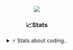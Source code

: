 <div align="center">
  
<p align="center">
  <img src="https://lanyard.cnrad.dev/api/1018290650602553364" />
</p>

### 📈Stats
<details>
    <summary> ⚡ Stats about coding.. </> </summary>
    <br/>

<!--START_SECTION:waka-->
![Code Time](http://img.shields.io/badge/Code%20Time-105%20hrs%2052%20mins-blue)

![Profile Views](http://img.shields.io/badge/Profile%20Views-14-blue)

**🐱 My GitHub Data** 

> 📦 1.1 MB Used in GitHub's Storage 
 > 
> 🏆 117 Contributions in the Year 2024
 > 
> 💼 Opted to Hire
 > 
> 📜 5 Public Repositories 
 > 
> 🔑 19 Private Repositories 
 > 
**I'm an Early 🐤** 

```text
🌞 Morning                26 commits          ██░░░░░░░░░░░░░░░░░░░░░░░   06.91 % 
🌆 Daytime                175 commits         ████████████░░░░░░░░░░░░░   46.54 % 
🌃 Evening                134 commits         █████████░░░░░░░░░░░░░░░░   35.64 % 
🌙 Night                  41 commits          ███░░░░░░░░░░░░░░░░░░░░░░   10.90 % 
```
📅 **I'm Most Productive on Sunday** 

```text
Monday                   22 commits          █░░░░░░░░░░░░░░░░░░░░░░░░   05.85 % 
Tuesday                  49 commits          ███░░░░░░░░░░░░░░░░░░░░░░   13.03 % 
Wednesday                48 commits          ███░░░░░░░░░░░░░░░░░░░░░░   12.77 % 
Thursday                 58 commits          ████░░░░░░░░░░░░░░░░░░░░░   15.43 % 
Friday                   46 commits          ███░░░░░░░░░░░░░░░░░░░░░░   12.23 % 
Saturday                 66 commits          ████░░░░░░░░░░░░░░░░░░░░░   17.55 % 
Sunday                   87 commits          ██████░░░░░░░░░░░░░░░░░░░   23.14 % 
```


📊 **This Week I Spent My Time On** 

```text
🕑︎ Time Zone: Europe/Berlin

💬 Programming Languages: 
No Activity Tracked This Week

🔥 Editors: 
No Activity Tracked This Week

🐱‍💻 Projects: 
No Activity Tracked This Week

💻 Operating System: 
No Activity Tracked This Week
```

**I Mostly Code in JavaScript** 

```text
JavaScript               7 repos             █████████░░░░░░░░░░░░░░░░   35.00 % 
Lua                      5 repos             ██████░░░░░░░░░░░░░░░░░░░   25.00 % 
Python                   3 repos             ████░░░░░░░░░░░░░░░░░░░░░   15.00 % 
C++                      1 repo              █░░░░░░░░░░░░░░░░░░░░░░░░   05.00 % 
TypeScript               1 repo              █░░░░░░░░░░░░░░░░░░░░░░░░   05.00 % 
```




 Last Updated on 16/12/2024 13:47:03 UTC
<!--END_SECTION:waka-->
</details>
